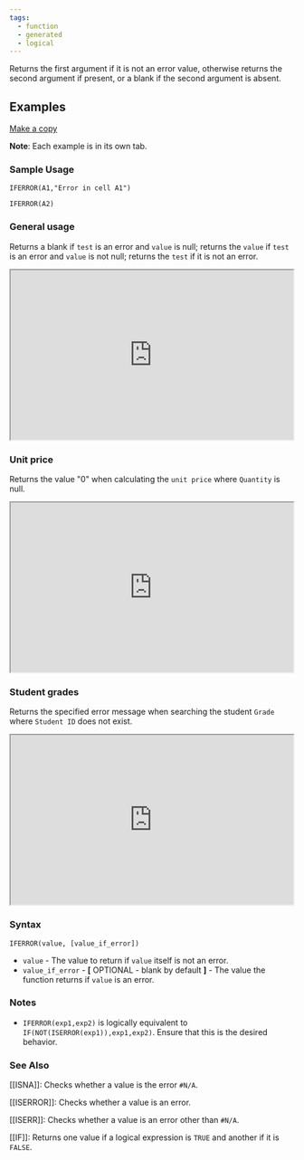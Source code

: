 ```yaml
---
tags:
  - function
  - generated
  - logical
---
```


Returns the first argument if it is not an error value, otherwise returns the second argument if present, or a blank if the second argument is absent.

Examples
--------

[Make a copy](https://docs.google.com/spreadsheets/d/1caTrAGwfvNVVS-ig0ATtUIpIYlJve59o3qorg6cJC3M/copy)

**Note**: Each example is in its own tab.

### Sample Usage

`IFERROR(A1,"Error in cell A1")`

`IFERROR(A2)`

### General usage

Returns a blank if `test` is an error and `value` is null; returns the `value` if `test` is an error and `value` is not null; returns the `test` if it is not an error.

<iframe height="300" src="https://docs.google.com/spreadsheet/pub?key=0As3tAuweYU9QdHNiVURCa0IxOEREZThIV2ZreTF2SXc&amp;single=true&amp;gid=0&amp;output=html&amp;widget=true" width="500"></iframe>

### Unit price

Returns the value "0" when calculating the `unit price` where `Quantity` is null.

<iframe height="300" src="https://docs.google.com/spreadsheet/pub?key=0As3tAuweYU9QdHNiVURCa0IxOEREZThIV2ZreTF2SXc&amp;single=true&amp;gid=2&amp;output=html&amp;widget=true" width="500"></iframe>

### Student grades

Returns the specified error message when searching the student `Grade` where `Student ID` does not exist.

<iframe height="300" src="https://docs.google.com/spreadsheet/pub?key=0As3tAuweYU9QdHNiVURCa0IxOEREZThIV2ZreTF2SXc&amp;single=true&amp;gid=1&amp;output=html&amp;widget=true" width="500"></iframe>

### Syntax

`IFERROR(value, [value_if_error])`

* `value` - The value to return if `value` itself is not an error.
* `value_if_error` - **[** OPTIONAL - blank by default **]** - The value the function returns if `value` is an error.

### Notes

* `IFERROR(exp1,exp2)` is logically equivalent to `IF(NOT(ISERROR(exp1)),exp1,exp2)`. Ensure that this is the desired behavior.

### See Also

[[ISNA]]: Checks whether a value is the error `#N/A`.

[[ISERROR]]: Checks whether a value is an error.

[[ISERR]]: Checks whether a value is an error other than `#N/A`.

[[IF]]: Returns one value if a logical expression is `TRUE` and another if it is `FALSE`.